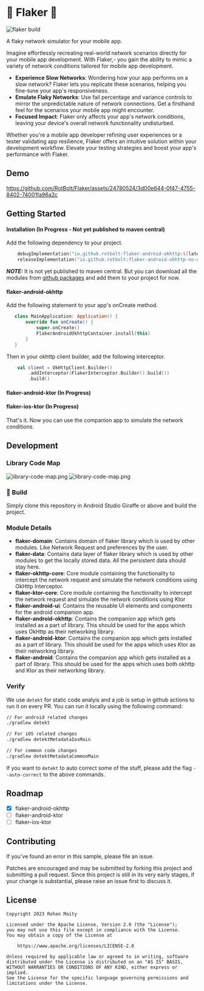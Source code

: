 # :construction: Flaker :construction:
![flaker build](https://github.com/rotbolt/flaker/actions/workflows/flaker-ci.yml/badge.svg)


A flaky network simulator for your mobile app.

Imagine effortlessly recreating real-world network scenarios directly for your mobile app development. With Flaker,-  you gain the ability to mimic a variety of network conditions tailored for mobile app development. 
- **Experience Slow Networks**: Wondering how your app performs on a slow network? Flaker lets you replicate these scenarios, helping you fine-tune your app's responsiveness. 
- **Emulate Flaky Networks**: Use fail percentage and variance controls to mirror the unpredictable nature of network connections. Get a firsthand feel for the scenarios your mobile app might encounter. 
- **Focused Impact**: Flaker only affects your app's network conditions, leaving your device's overall network functionality undisturbed.

Whether you're a mobile app developer refining user experiences or a tester validating app resilience, Flaker offers an intuitive solution within your development workflow. Elevate your testing strategies and boost your app's performance with Flaker.

## Demo

https://github.com/RotBolt/Flaker/assets/24780524/3d00e644-0f47-4755-8402-74001fa96a2c


## Getting Started

#### Installation (In Progress - Not yet published to maven central)

Add the following dependency to your project.

```kotlin
    debugImplementation("io.github.rotbolt:flaker-android-okhttp:${latest_version}")
    releaseImplementation("io.github.rotbolt:flaker-android-okhttp-no-op:${latest_version}")
```

**_NOTE:_** It is not yet published to maven central. But you can download all the modules from [github packages](https://github.com/RotBolt?tab=packages&repo_name=Flaker) and add them to your project for now.

#### flaker-android-okhttp
Add the following statement to your app's onCreate method.
```kotlin
   class MainApplication: Application() {
       override fun onCreate() {
           super.onCreate()
           FlakerAndroidOkhttpContainer.install(this)
       }
   }
```

Then in your okhttp client builder, add the following interceptor.
```kotlin
    val client = OkHttpClient.Builder()
        .addInterceptor(FlakerInterceptor.Builder().build())
        .build()
```

#### flaker-android-ktor (In Progress)

#### flaker-ios-ktor (In Progress)

That's it. Now you can use the companion app to simulate the network conditions.

## Development

### Library Code Map
![library-code-map.png](docs/assets/library-code-map.png#gh-light-mode-only)
![library-code-map.png](docs/assets/library-code-map-dark.png#gh-dark-mode-only)


### :hammer: Build
 Simply clone this repository in Android Studio Giraffe or above and build the project.

### Module Details
- **flaker-domain**: Contains domain of flaker library which is used by other modules. Like Network Request and preferences by the user.
- **flaker-data**: Contains data layer of flaker library which is used by other modules to get the locally stored data. All the persistent data should stay here.
- **flaker-okhttp-core**: Core module containing the functionality to intercept the network request and simulate the network conditions using OkHttp Interceptor.
- **flaker-ktor-core**: Core module containing the functionality to intercept the network request and simulate the network conditions using Ktor
- **flaker-android-ui**: Contains the reusable UI elements and components for the android companion app.
- **flaker-android-okhttp**: Contains the companion app which gets installed as a part of library. This should be used for the apps which uses OkHttp as their networking library.
- **flaker-android-ktor**: Contains the companion app which gets installed as a part of library. This should be used for the apps which uses Ktor as their networking library.
- **flaker-android**: Contains the companion app which gets installed as a part of library. This should be used for the apps which uses both okhttp and Ktor as their networking library.

### Verify
We use `detekt` for static code analyis and a job is setup in github actions to run it on every PR. You can run it locally using the following command:
```bash
// For android related changes
./gradlew detekt

// For iOS related changes
./gradlew detektMetadataIosMain

// For common code changes
./gradlew detektMetadataCommonMain
```

If you want to `detekt` to auto correct some of the stuff, please add the flag `--auto-correct` to the above commands.


## Roadmap
- [x] flaker-android-okhttp
- [ ] flaker-android-ktor
- [ ] flaker-ios-ktor

## Contributing
If you've found an error in this sample, please file an issue.

Patches are encouraged and may be submitted by forking this project and submitting a pull request. Since this project is still in its very early stages, if your change is substantial, please raise an issue first to discuss it.

## License
```
Copyright 2023 Rohan Maity

Licensed under the Apache License, Version 2.0 (the "License");
you may not use this file except in compliance with the License.
You may obtain a copy of the License at

    https://www.apache.org/licenses/LICENSE-2.0

Unless required by applicable law or agreed to in writing, software
distributed under the License is distributed on an "AS IS" BASIS,
WITHOUT WARRANTIES OR CONDITIONS OF ANY KIND, either express or implied.
See the License for the specific language governing permissions and
limitations under the License.
```
